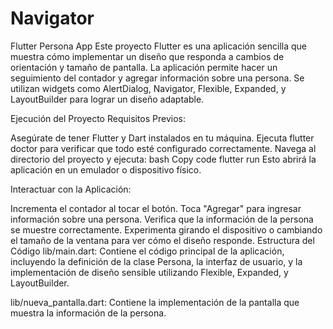 # Navigator
Flutter Persona App
Este proyecto Flutter es una aplicación sencilla que muestra cómo implementar un diseño que responda a cambios de orientación y tamaño de pantalla. La aplicación permite hacer un seguimiento del contador y agregar información sobre una persona. Se utilizan widgets como AlertDialog, Navigator, Flexible, Expanded, y LayoutBuilder para lograr un diseño adaptable.

Ejecución del Proyecto
Requisitos Previos:

Asegúrate de tener Flutter y Dart instalados en tu máquina.
Ejecuta flutter doctor para verificar que todo esté configurado correctamente.
Navega al directorio del proyecto y ejecuta:
bash
Copy code
flutter run
Esto abrirá la aplicación en un emulador o dispositivo físico.

Interactuar con la Aplicación:

Incrementa el contador al tocar el botón.
Toca "Agregar" para ingresar información sobre una persona.
Verifica que la información de la persona se muestre correctamente.
Experimenta girando el dispositivo o cambiando el tamaño de la ventana para ver cómo el diseño responde.
Estructura del Código
lib/main.dart: Contiene el código principal de la aplicación, incluyendo la definición de la clase Persona, la interfaz de usuario, y la implementación de diseño sensible utilizando Flexible, Expanded, y LayoutBuilder.

lib/nueva_pantalla.dart: Contiene la implementación de la pantalla que muestra la información de la persona.
